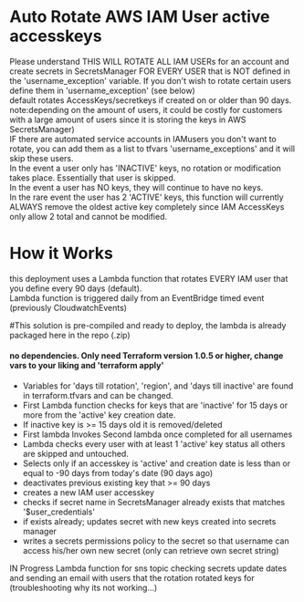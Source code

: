 
# Auto Rotate AWS IAM User active accesskeys
Please understand THIS WILL ROTATE ALL IAM USERs for an account and create secrets in SecretsManager FOR EVERY USER that is NOT defined in the 'username_exception' variable.  If you don't wish to rotate certain users define them in 'username_exception' (see below)
<br>
default rotates AccessKeys/secretkeys if created on or older than 90 days.
<br>
note:depending on the amount of users, it could be costly for customers with a large amount of users since it is storing the keys in AWS SecretsManager)
<br>
IF there are automated service accounts in IAMusers you don't want to rotate, you can add them as a list to tfvars 'username_exceptions' and it will skip these users.
<br>
In the event a user only has 'INACTIVE' keys, no rotation or modification takes place.  Essentially that user is skipped.
<br>
In the event a user has NO keys, they will continue to have no keys.
<br>
In the rare event the user has 2 'ACTIVE' keys, this function will currently ALWAYS remove the oldest active key completely since IAM AccessKeys only allow 2 total and cannot be modified.<br>

# How it Works
this deployment uses a Lambda function that rotates EVERY IAM user that you define every 90 days (default). <br>
Lambda function is triggered daily from an EventBridge timed event (previously CloudwatchEvents)<br>

#This solution is pre-compiled and ready to deploy, the lambda is already packaged here in the repo (.zip)<br>
#### no dependencies. Only need Terraform version 1.0.5 or higher, change vars to your liking and 'terraform apply'<br>

- Variables for 'days till rotation', 'region', and 'days till inactive' are found in terraform.tfvars and can be changed.
- First Lambda function checks for keys that are 'inactive' for 15 days or more from the 'active' key creation date. 
- If inactive key is >= 15 days old it is removed/deleted
- First lambda Invokes Second lambda once completed for all usernames
- Lambda checks every user with at least 1 'active' key status all others are skipped and untouched.
- Selects only if an accesskey is 'active' and creation date is less than or equal to -90 days from today's date (90 days ago)
- deactivates previous existing key that >= 90 days  
- creates a new IAM user accesskey
- checks if secret name in SecretsManager already exists that matches '$user_credentials'
- if exists already;  updates secret with new keys created into secrets manager 
- writes a secrets permissions policy to the secret so that username can access his/her own new secret (only can retrieve own secret string)


IN Progress Lambda function for sns topic checking secrets update dates and sending an email with users that the rotation rotated keys for
(troubleshooting why its not working...)
